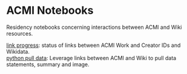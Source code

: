 # ACMI Notebooks
Residency notebooks concerning interactions between ACMI and Wiki resources.

[link progress](https://nbviewer.org/github/paulduchesne/acmi-notebooks/blob/main/notebooks/link_progress.ipynb): status of links between ACMI Work and Creator IDs and Wikidata.    
[python pull data](https://nbviewer.org/github/paulduchesne/acmi-notebooks/blob/main/notebooks/python_pull_data.ipynb): Leverage links between ACMI and Wiki to pull data statements, summary and image. 
